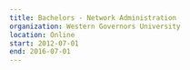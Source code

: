 ```yaml
---
title: Bachelors - Network Administration
organization: Western Governors University
location: Online
start: 2012-07-01
end: 2016-07-01
---
```

